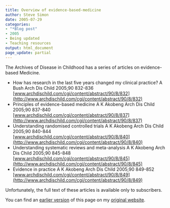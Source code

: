 ```yaml
---
title: Overview of evidence-based-medicine
author: Steve Simon
date: 2005-07-29
categories:
- "*Blog post"
- 2005
- Being updated
- Teaching resources
output: html_document
page_update: partial
---
```

The Archives of Disease in Childhood has a series of articles on
evidence-based Medicine.

- How has research in the last five years changed my clinical
practice? A Bush Arch Dis Child 2005;90 832-836
[www.archdischild.com/cgi/content/abstract/90/8/832](http://www.archdischild.com/cgi/content/abstract/90/8/832)
- Principles of evidence-based medicine A K Akobeng Arch Dis Child
2005;90 837-840
[www.archdischild.com/cgi/content/abstract/90/8/837](http://www.archdischild.com/cgi/content/abstract/90/8/837)
- Understanding randomised controlled trials A K Akobeng Arch Dis
Child 2005;90 840-844
[www.archdischild.com/cgi/content/abstract/90/8/840](http://www.archdischild.com/cgi/content/abstract/90/8/840)
- Understanding systematic reviews and meta-analysis A K Akobeng Arch
Dis Child 2005;90 845-848
[www.archdischild.com/cgi/content/abstract/90/8/845](http://www.archdischild.com/cgi/content/abstract/90/8/845)
- Evidence in practice A K Akobeng Arch Dis Child 2005;90 849-852
[www.archdischild.com/cgi/content/abstract/90/8/849](http://www.archdischild.com/cgi/content/abstract/90/8/849)

Unfortunately, the full text of these articles is available only to
subscribers.

You can find an [earlier version][sim1] of this page on my [original website][sim2].


[sim1]: http://www.pmean.com/05/EvidenceBasedMedicine.html
[sim2]: http://www.pmean.com/original_site.html
